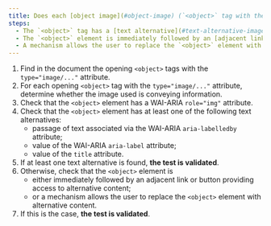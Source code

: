 ```yaml
---
title: Does each [object image](#object-image) (`<object>` tag with the `type="image/..."` attribute) [conveying information](#image-conveying-information) meet one of these conditions?
steps:
  - The `<object>` tag has a [text alternative](#text-alternative-image) and a `role="img"` attribute;
  - The `<object>` element is immediately followed by an [adjacent link or button](#adjacent-link-or-button) giving access to [alternative content](#alternative-content);
  - A mechanism allows the user to replace the `<object>` element with [alternative content](#alternative-content).
---
```


1. Find in the document the opening `<object>` tags with the `type="image/..."` attribute.
2. For each opening `<object>` tag with the `type="image/..."` attribute, determine whether the image used is conveying information.
3. Check that the `<object>` element has a WAI-ARIA `role="img"` attribute.
4. Check that the `<object>` element has at least one of the following text alternatives:
   - passage of text associated via the WAI-ARIA `aria-labelledby` attribute;
   - value of the WAI-ARIA `aria-label` attribute;
   - value of the `title` attribute.
5. If at least one text alternative is found, **the test is validated**.
6. Otherwise, check that the `<object>` element is
   - either immediately followed by an adjacent link or button providing access to alternative content;
   - or a mechanism allows the user to replace the `<object>` element with alternative content.
7. If this is the case, **the test is validated**.
